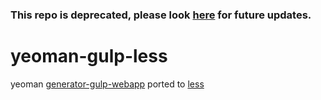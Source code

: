 ### This repo is deprecated, please look [here](http://github.com/pwnjack/primer) for future updates.

yeoman-gulp-less
================

yeoman [generator-gulp-webapp](https://github.com/yeoman/generator-gulp-webapp) ported to [less](http://lesscss.org)
